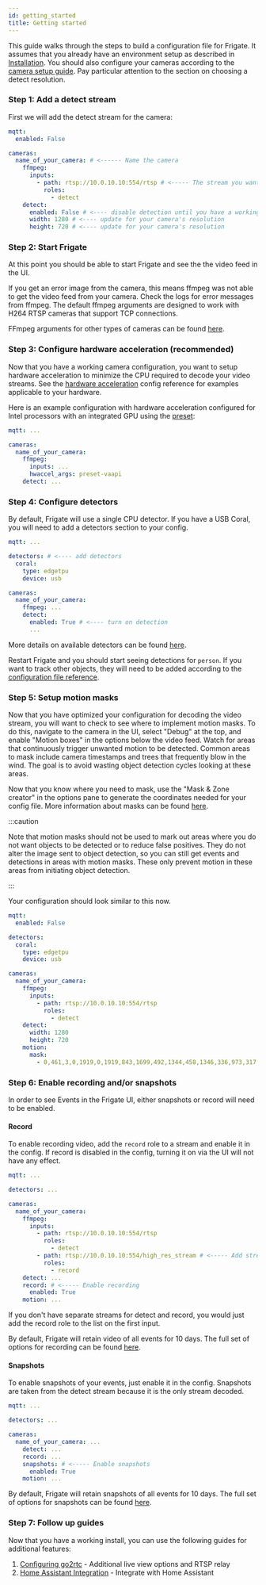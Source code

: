 ```yaml
---
id: getting_started
title: Getting started
---
```


This guide walks through the steps to build a configuration file for Frigate. It assumes that you already have an environment setup as described in [Installation](../frigate/installation.md). You should also configure your cameras according to the [camera setup guide](/frigate/camera_setup). Pay particular attention to the section on choosing a detect resolution.

### Step 1: Add a detect stream

First we will add the detect stream for the camera:

```yaml
mqtt:
  enabled: False

cameras:
  name_of_your_camera: # <------ Name the camera
    ffmpeg:
      inputs:
        - path: rtsp://10.0.10.10:554/rtsp # <----- The stream you want to use for detection
          roles:
            - detect
    detect:
      enabled: False # <---- disable detection until you have a working camera feed
      width: 1280 # <---- update for your camera's resolution
      height: 720 # <---- update for your camera's resolution
```

### Step 2: Start Frigate

At this point you should be able to start Frigate and see the the video feed in the UI.

If you get an error image from the camera, this means ffmpeg was not able to get the video feed from your camera. Check the logs for error messages from ffmpeg. The default ffmpeg arguments are designed to work with H264 RTSP cameras that support TCP connections.

FFmpeg arguments for other types of cameras can be found [here](../configuration/camera_specific.md).

### Step 3: Configure hardware acceleration (recommended)

Now that you have a working camera configuration, you want to setup hardware acceleration to minimize the CPU required to decode your video streams. See the [hardware acceleration](../configuration/hardware_acceleration.md) config reference for examples applicable to your hardware.

Here is an example configuration with hardware acceleration configured for Intel processors with an integrated GPU using the [preset](../configuration/ffmpeg_presets.md):

```yaml
mqtt: ...

cameras:
  name_of_your_camera:
    ffmpeg:
      inputs: ...
      hwaccel_args: preset-vaapi
    detect: ...
```

### Step 4: Configure detectors

By default, Frigate will use a single CPU detector. If you have a USB Coral, you will need to add a detectors section to your config.

```yaml
mqtt: ...

detectors: # <---- add detectors
  coral:
    type: edgetpu
    device: usb

cameras:
  name_of_your_camera:
    ffmpeg: ...
    detect:
      enabled: True # <---- turn on detection
      ...
```

More details on available detectors can be found [here](../configuration/detectors.md).

Restart Frigate and you should start seeing detections for `person`. If you want to track other objects, they will need to be added according to the [configuration file reference](../configuration/index.md#full-configuration-reference).

### Step 5: Setup motion masks

Now that you have optimized your configuration for decoding the video stream, you will want to check to see where to implement motion masks. To do this, navigate to the camera in the UI, select "Debug" at the top, and enable "Motion boxes" in the options below the video feed. Watch for areas that continuously trigger unwanted motion to be detected. Common areas to mask include camera timestamps and trees that frequently blow in the wind. The goal is to avoid wasting object detection cycles looking at these areas.

Now that you know where you need to mask, use the "Mask & Zone creator" in the options pane to generate the coordinates needed for your config file. More information about masks can be found [here](../configuration/masks.md).

:::caution

Note that motion masks should not be used to mark out areas where you do not want objects to be detected or to reduce false positives. They do not alter the image sent to object detection, so you can still get events and detections in areas with motion masks. These only prevent motion in these areas from initiating object detection.

:::

Your configuration should look similar to this now.

```yaml
mqtt:
  enabled: False

detectors:
  coral:
    type: edgetpu
    device: usb

cameras:
  name_of_your_camera:
    ffmpeg:
      inputs:
        - path: rtsp://10.0.10.10:554/rtsp
          roles:
            - detect
    detect:
      width: 1280
      height: 720
    motion:
      mask:
        - 0,461,3,0,1919,0,1919,843,1699,492,1344,458,1346,336,973,317,869,375,866,432
```

### Step 6: Enable recording and/or snapshots

In order to see Events in the Frigate UI, either snapshots or record will need to be enabled.

#### Record

To enable recording video, add the `record` role to a stream and enable it in the config. If record is disabled in the config, turning it on via the UI will not have any effect.

```yaml
mqtt: ...

detectors: ...

cameras:
  name_of_your_camera:
    ffmpeg:
      inputs:
        - path: rtsp://10.0.10.10:554/rtsp
          roles:
            - detect
        - path: rtsp://10.0.10.10:554/high_res_stream # <----- Add stream you want to record from
          roles:
            - record
    detect: ...
    record: # <----- Enable recording
      enabled: True
    motion: ...
```

If you don't have separate streams for detect and record, you would just add the record role to the list on the first input.

By default, Frigate will retain video of all events for 10 days. The full set of options for recording can be found [here](../configuration/index.md#full-configuration-reference).

#### Snapshots

To enable snapshots of your events, just enable it in the config. Snapshots are taken from the detect stream because it is the only stream decoded.

```yaml
mqtt: ...

detectors: ...

cameras:
  name_of_your_camera: ...
    detect: ...
    record: ...
    snapshots: # <----- Enable snapshots
      enabled: True
    motion: ...
```

By default, Frigate will retain snapshots of all events for 10 days. The full set of options for snapshots can be found [here](../configuration/index.md#full-configuration-reference).

### Step 7: Follow up guides

Now that you have a working install, you can use the following guides for additional features:

1. [Configuring go2rtc](../configuring_go2rtc) - Additional live view options and RTSP relay
2. [Home Assistant Integration](../integrations/home-assistant.md) - Integrate with Home Assistant
